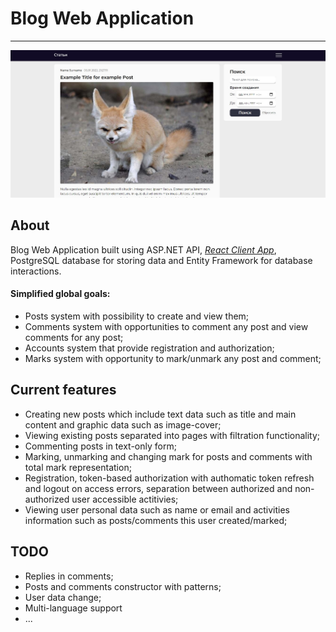 ﻿# Blog Web Application
___
![screen_example](./images/image0.jpg)

## About
Blog Web Application built using ASP.NET API, _[React Client App](./ClientApp)_, PostgreSQL database for storing data and Entity Framework for database interactions.
#### Simplified global goals:
 * Posts system with possibility to create and view them;
 * Comments system with opportunities to comment any post and view comments for any post;
 * Accounts system that provide registration and authorization;
 * Marks system with opportunity to mark/unmark any post and comment;

## Current features
 - Creating new posts which include text data such as title and main content and graphic data such as image-cover;
 - Viewing existing posts separated into pages with filtration functionality;
 - Commenting posts in text-only form;
 - Marking, unmarking and changing mark for posts and comments with total mark representation;
 - Registration, token-based authorization with authomatic token refresh and logout on access errors, separation between authorized and non-authorized user accessible actitivies;
 - Viewing user personal data such as name or email and activities information such as posts/comments this user created/marked;

## TODO
 - Replies in comments;
 - Posts and comments constructor with patterns;
 - User data change;
 - Multi-language support
 - ...
